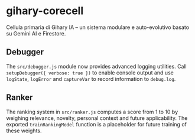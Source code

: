 # gihary-corecell
Cellula primaria di Gihary IA – un sistema modulare e auto-evolutivo basato su Gemini AI e Firestore.

## Debugger

The `src/debugger.js` module now provides advanced logging utilities. Call
`setupDebugger({ verbose: true })` to enable console output and use
`logState`, `logError` and `captureVar` to record information to `debug.log`.

## Ranker

The ranking system in `src/ranker.js` computes a score from 1 to 10 by
weighing relevance, novelty, personal context and future applicability. The
exported `trainRankingModel` function is a placeholder for future training
of these weights.
